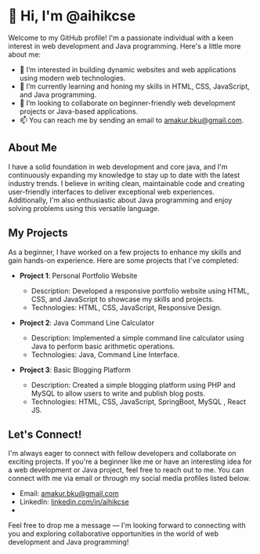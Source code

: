 # 👋 Hi, I'm @aihikcse

Welcome to my GitHub profile! I'm a passionate individual with a keen interest in web development and Java programming. Here's a little more about me:

- 👀 I’m interested in building dynamic websites and web applications using modern web technologies.
- 🌱 I’m currently learning and honing my skills in HTML, CSS, JavaScript, and Java programming.
- 💞️ I’m looking to collaborate on beginner-friendly web development projects or Java-based applications.
- 📫 You can reach me by sending an email to [amakur.bku@gmail.com](mailto:amakur.bku@gmail.com).

## About Me

I have a solid foundation in web development and core java, and I'm continuously expanding my knowledge to stay up to date with the latest industry trends. I believe in writing clean, maintainable code and creating user-friendly interfaces to deliver exceptional web experiences. Additionally, I'm also enthusiastic about Java programming and enjoy solving problems using this versatile language.

## My Projects

As a beginner, I have worked on a few projects to enhance my skills and gain hands-on experience. Here are some projects that I've completed:

- **Project 1**: Personal Portfolio Website
  - Description: Developed a responsive portfolio website using HTML, CSS, and JavaScript to showcase my skills and projects.
  - Technologies: HTML, CSS, JavaScript, Responsive Design.

- **Project 2**: Java Command Line Calculator
  - Description: Implemented a simple command line calculator using Java to perform basic arithmetic operations.
  - Technologies: Java, Command Line Interface.

- **Project 3**: Basic Blogging Platform
  - Description: Created a simple blogging platform using PHP and MySQL to allow users to write and publish blog posts.
  - Technologies: HTML, CSS, JavaScript, SpringBoot, MySQL , React JS.

## Let's Connect!

I'm always eager to connect with fellow developers and collaborate on exciting projects. If you're a beginner like me or have an interesting idea for a web development or Java project, feel free to reach out to me. You can connect with me via email or through my social media profiles listed below.

- Email: [amakur.bku@gmail.com](mailto:amakur.bku@gmail.com)
- LinkedIn: [linkedin.com/in/aihikcse](https://www.linkedin.com/in/aihik-makur)
- 
Feel free to drop me a message — I'm looking forward to connecting with you and exploring collaborative opportunities in the world of web development and Java programming!
